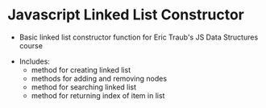 # Javascript Linked List Constructor
* Basic linked list constructor function for Eric Traub's JS Data Structures course
- Includes:
  * method for creating linked list
  * methods for adding and removing nodes
  * method for searching linked list
  * method for returning index of item in list
